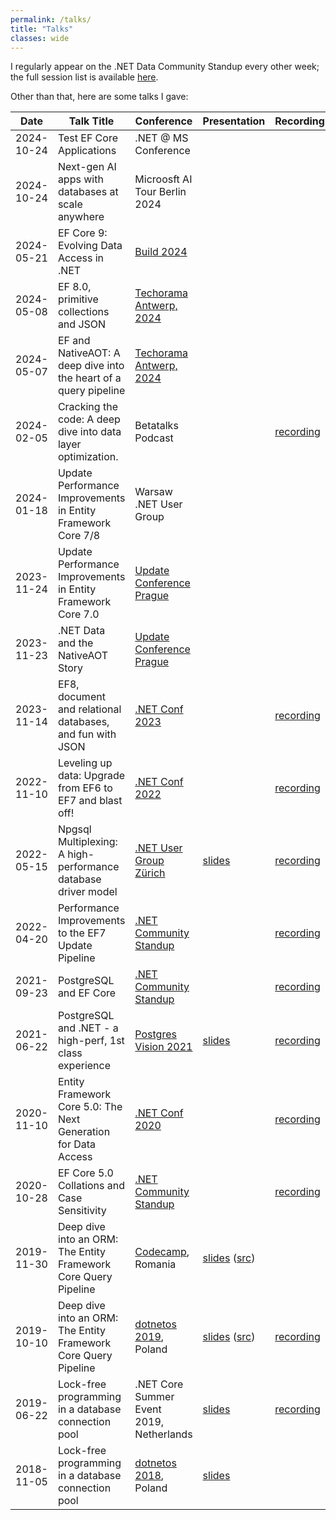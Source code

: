```yaml
---
permalink: /talks/
title: "Talks"
classes: wide
---
```


I regularly appear on the .NET Data Community Standup every other week; the full session list is available [here](https://www.youtube.com/playlist?list=PLdo4fOcmZ0oX0ObHwBrJ0vJpZ7PiYMqeA).

Other than that, here are some talks I gave:

Date       | Talk Title                                                       | Conference                                                                        | Presentation                             | Recording
---------- | ----------------------------------------------------------------| --------------------------------------------------------------------------------- | ---------------------------------------- | ---------
2024-10-24 | Test EF Core Applications                                        | .NET @ MS Conference
2024-10-24 | Next-gen AI apps with databases at scale anywhere                | Microosft AI Tour Berlin 2024
2024-05-21 | EF Core 9: Evolving Data Access in .NET                          | [Build 2024](https://build.microsoft.com/en-US/sessions/4f008f3d-c58a-4806-b6b4-dfb993b32c4f?source=/speakers/fa3388eb-b27c-444d-99bc-a0d1f8c02961)
2024-05-08 | EF 8.0, primitive collections and JSON                           | [Techorama Antwerp, 2024](https://techorama.be)
2024-05-07 | EF and NativeAOT: A deep dive into the heart of a query pipeline | [Techorama Antwerp, 2024](https://techorama.be)
2024-02-05 | Cracking the code: A deep dive into data layer optimization.     | Betatalks Podcast                                                                 |                                          | [recording](https://podcast.betatalks.nl/1622272/14420325-75-cracking-the-code-a-deep-dive-into-data-layer-optimization-with-shay-rojansky)
2024-01-18 | Update Performance Improvements in Entity Framework Core 7/8     | Warsaw .NET User Group                                                            |                                          |
2023-11-24 | Update Performance Improvements in Entity Framework Core 7.0     | [Update Conference Prague](https://www.updateconference.net)                      |                                          | 
2023-11-23 | .NET Data and the NativeAOT Story                                | [Update Conference Prague](https://www.updateconference.net)                      |                                          | 
2023-11-14 | EF8, document and relational databases, and fun with JSON        | [.NET Conf 2023](https://www.dotnetconf.net)                                      |                                          | [recording](https://youtu.be/_8iH5QnkIJo)
2022-11-10 | Leveling up data: Upgrade from EF6 to EF7 and blast off!         | [.NET Conf 2022](https://www.dotnetconf.net)                                      |                                          | [recording](https://youtu.be/1U02rnSaz9Q)
2022-05-15 | Npgsql Multiplexing: A high-performance database driver model    | [.NET User Group Zürich](https://www.meetup.com/dotnet-zurich/events/285736291)   | [slides](2022-05-12-npgsql-multiplexing) | [recording](https://www.youtube.com/watch?v=M2tJLi_MYOw)
2022-04-20 | Performance Improvements to the EF7 Update Pipeline              | [.NET Community Standup](https://dotnet.microsoft.com/platform/community/standup) |                                          | [recording](https://www.youtube.com/watch?v=EXbuRVqxn2o)
2021-09-23 | PostgreSQL and EF Core                                           | [.NET Community Standup](https://dotnet.microsoft.com/platform/community/standup) |                                          | [recording](https://www.youtube.com/watch?v=Ya_cmZRwACM&list=PLdo4fOcmZ0oX-DBuRG4u58ZTAJgBAeQ-t&index=7)
2021-06-22 | PostgreSQL and .NET - a high-perf, 1st class experience          | [Postgres Vision 2021](https://www.postgresvision.com)                            | [slides](2021-06-22-postgres-vision)     | [recording](https://www.postgresvision.com/2021/session-videos/open)
2020-11-10 | Entity Framework Core 5.0: The Next Generation for Data Access   | [.NET Conf 2020](https://www.dotnetconf.net)                                      |                                          | [recording](https://www.youtube.com/watch?reload=9&v=BIImyq8qaD4)
2020-10-28 | EF Core 5.0 Collations and Case Sensitivity                      | [.NET Community Standup](https://dotnet.microsoft.com/platform/community/standup) |                                          | [recording](https://www.youtube.com/watch?v=OgMhLVa_VfA&list=PLdo4fOcmZ0oX-DBuRG4u58ZTAJgBAeQ-t&index=1)
2019-11-30 | Deep dive into an ORM: The Entity Framework Core Query Pipeline  | [Codecamp](https://codecamp.ro/cluj), Romania                                     | [slides](2019-11-30-codecamp-efcore-query-internals) ([src](https://github.com/roji/roji.github.io/tree/master/talks/2019-11-30-codecamp-efcore-query-internals/src))
2019-10-10 | Deep dive into an ORM: The Entity Framework Core Query Pipeline  | [dotnetos 2019](https://conf.dotnetos.org/), Poland                               | [slides](2019-10-08-dotnetos-efcore-query-internals) ([src](https://github.com/roji/roji.github.io/tree/master/talks/2019-10-08-dotnetos-efcore-query-internals/src)) | [recording](https://www.youtube.com/watch?v=r69ZxXgOIK4)
2019-06-22 | Lock-free programming in a database connection pool              | .NET Core Summer Event 2019, Netherlands                                          | [slides](https://slides.com/shayrojansky/netherlands-dncse-2019-6-22#/) | [recording](https://www.youtube.com/watch?time_continue=651&v=YQHFbYl38SE)
2018-11-05 | Lock-free programming in a database connection pool              | [dotnetos 2018](https://conf.dotnetos.org/), Poland                               | [slides](https://slides.com/shayrojansky/dotnetos-2018-11-05#/)

